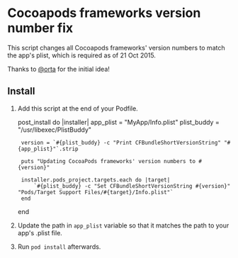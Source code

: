 # Cocoapods frameworks version number fix

This script changes all Cocoapods frameworks' version numbers to match the app's plist, which is required as of 21 Oct 2015.

Thanks to [@orta](https://github.com/orta) for the initial idea!

## Install

1) Add this script at the end of your Podfile.

    post_install do |installer|
        app_plist = "MyApp/Info.plist"
        plist_buddy = "/usr/libexec/PlistBuddy"
        
        version = `#{plist_buddy} -c "Print CFBundleShortVersionString" "#{app_plist}"`.strip
        
        puts "Updating CocoaPods frameworks' version numbers to #{version}"
      
        installer.pods_project.targets.each do |target|  
            `#{plist_buddy} -c "Set CFBundleShortVersionString #{version}" "Pods/Target Support Files/#{target}/Info.plist"`  
        end  
    end
    
2) Update the path in `app_plist` variable so that it matches the path to your app's .plist file.

3) Run `pod install` afterwards.
